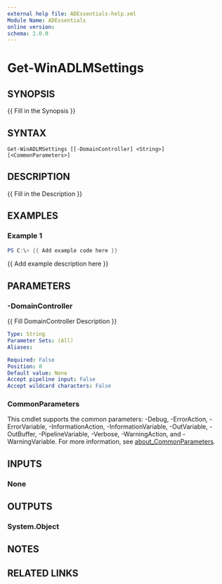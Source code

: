 ```yaml
---
external help file: ADEssentials-help.xml
Module Name: ADEssentials
online version:
schema: 2.0.0
---
```


# Get-WinADLMSettings

## SYNOPSIS
{{ Fill in the Synopsis }}

## SYNTAX

```
Get-WinADLMSettings [[-DomainController] <String>] [<CommonParameters>]
```

## DESCRIPTION
{{ Fill in the Description }}

## EXAMPLES

### Example 1
```powershell
PS C:\> {{ Add example code here }}
```

{{ Add example description here }}

## PARAMETERS

### -DomainController
{{ Fill DomainController Description }}

```yaml
Type: String
Parameter Sets: (All)
Aliases:

Required: False
Position: 0
Default value: None
Accept pipeline input: False
Accept wildcard characters: False
```

### CommonParameters
This cmdlet supports the common parameters: -Debug, -ErrorAction, -ErrorVariable, -InformationAction, -InformationVariable, -OutVariable, -OutBuffer, -PipelineVariable, -Verbose, -WarningAction, and -WarningVariable. For more information, see [about_CommonParameters](http://go.microsoft.com/fwlink/?LinkID=113216).

## INPUTS

### None

## OUTPUTS

### System.Object
## NOTES

## RELATED LINKS
